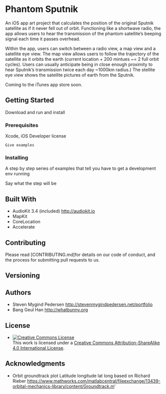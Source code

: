 # Phantom Sputnik

An iOS app art project that calculates the position of the original Sputnik satellite as if it never fell out of orbit. Functioning like a shortwave radio, the app allows users to hear the transmission of the phantom satellite’s beeping signal each time it passes overhead.

Within the app, users can switch between a radio view, a map view and a satellite eye view. The map view allows users to follow the trajectory of the satellite as it orbits the earth (current location + 200 mintues ~= 2 full orbit cycles). Users can usually anticipate being in close enough proximity to hear Sputnik’s transmission twice each day ~1000km radius.) The stellite eye view shows the satellite pictures of earth from the Sputnik. 

Coming to the iTunes app store soon.

## Getting Started

Download and run and install

### Prerequisites

Xcode, iOS Developer license

```
Give examples
```

### Installing

A step by step series of examples that tell you have to get a development env running

Say what the step will be


## Built With

* AudioKit 3.4 (included)  http://audiokit.io 
* MapKit 
* CoreLocation
* Accelerate 

## Contributing

Please read [CONTRIBUTING.md]for details on our code of conduct, and the process for submitting pull requests to us.

## Versioning

## Authors

* Steven Mygind Pedersen http://stevenmygindpedersen.net/portfolio
* Bang Geul Han http://whatbunny.org

## License

* <a rel="license" href="http://creativecommons.org/licenses/by-sa/4.0/"><img alt="Creative Commons License" style="border-width:0" src="https://i.creativecommons.org/l/by-sa/4.0/88x31.png" /></a><br />This work is licensed under a <a rel="license" href="http://creativecommons.org/licenses/by-sa/4.0/">Creative Commons Attribution-ShareAlike 4.0 International License</a>.

## Acknowledgments

* Orbit groundtrack plot Latitude longitude lat long based on Richard Rieber https://www.mathworks.com/matlabcentral/fileexchange/13439-orbital-mechanics-library/content/Groundtrack.m' 
